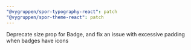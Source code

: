 ```yaml
---
"@vygruppen/spor-typography-react": patch
"@vygruppen/spor-theme-react": patch
---
```


Deprecate size prop for Badge, and fix an issue with excessive padding when badges have icons
